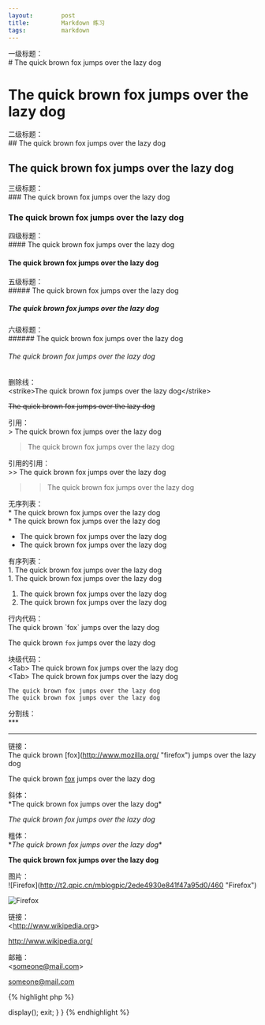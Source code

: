 ```yaml
---
layout:        post
title:         Markdown 练习
tags:          markdown
---
```

一级标题：  
\# The quick brown fox jumps over the lazy dog

# The quick brown fox jumps over the lazy dog

二级标题：  
\## The quick brown fox jumps over the lazy dog

## The quick brown fox jumps over the lazy dog

三级标题：  
\### The quick brown fox jumps over the lazy dog

### The quick brown fox jumps over the lazy dog

四级标题：  
\#### The quick brown fox jumps over the lazy dog

#### The quick brown fox jumps over the lazy dog

五级标题：  
\##### The quick brown fox jumps over the lazy dog

##### The quick brown fox jumps over the lazy dog

六级标题：  
\###### The quick brown fox jumps over the lazy dog

###### The quick brown fox jumps over the lazy dog

删除线：  
&lt;strike&gt;The quick brown fox jumps over the lazy dog&lt;/strike&gt;

<strike>The quick brown fox jumps over the lazy dog</strike>

引用：  
&gt; The quick brown fox jumps over the lazy dog

> The quick brown fox jumps over the lazy dog

引用的引用：  
&gt;&gt; The quick brown fox jumps over the lazy dog

>> The quick brown fox jumps over the lazy dog

无序列表：  
\* The quick brown fox jumps over the lazy dog  
\* The quick brown fox jumps over the lazy dog

* The quick brown fox jumps over the lazy dog
* The quick brown fox jumps over the lazy dog

有序列表：  
1\. The quick brown fox jumps over the lazy dog  
1\. The quick brown fox jumps over the lazy dog

1. The quick brown fox jumps over the lazy dog
1. The quick brown fox jumps over the lazy dog

行内代码：  
The quick brown \`fox\` jumps over the lazy dog

The quick brown `fox` jumps over the lazy dog

块级代码：  
&lt;Tab&gt; The quick brown fox jumps over the lazy dog  
&lt;Tab&gt; The quick brown fox jumps over the lazy dog

    The quick brown fox jumps over the lazy dog
    The quick brown fox jumps over the lazy dog

分割线：  
\***

***

链接：  
The quick brown \[fox](http://www.mozilla.org/ "firefox") jumps over the lazy dog

The quick brown [fox](http://www.mozilla.org/ "firefox") jumps over the lazy dog

斜体：  
\*The quick brown fox jumps over the lazy dog*

*The quick brown fox jumps over the lazy dog*

粗体：  
\**The quick brown fox jumps over the lazy dog**

**The quick brown fox jumps over the lazy dog**

图片：  
\!\[Firefox]\(http://t2.qpic.cn/mblogpic/2ede4930e841f47a95d0/460 "Firefox")

![Firefox](http://t2.qpic.cn/mblogpic/2ede4930e841f47a95d0/460 "Firefox")

链接：  
&lt;http://www.wikipedia.org&gt;

<http://www.wikipedia.org/>

邮箱：  
&lt;someone@mail.com&gt;

<someone@mail.com>

{% highlight php %}
<?php
class commonAction extends Action {
	function index() {
		$this->display();
		exit;
	}
}
{% endhighlight %}